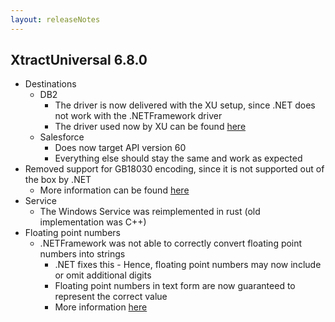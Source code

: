 ```yaml
---
layout: releaseNotes
---
```


## XtractUniversal 6.8.0

- Destinations
  - DB2
    - The driver is now delivered with the XU setup, since .NET does not work with the .NETFramework driver
    - The driver used now by XU can be found [here](https://www.nuget.org/packages/Net.IBM.Data.Db2/)
  - Salesforce
    - Does now target API version 60
    - Everything else should stay the same and work as expected
- Removed support for GB18030 encoding, since it is not supported out of the box by .NET
  - More information can be found [here](https://github.com/dotnet/runtime/issues/91068)
- Service
  - The Windows Service was reimplemented in rust (old implementation was C++)
- Floating point numbers
  - .NETFramework was not able to correctly convert floating point numbers into strings
    - .NET fixes this - Hence, floating point numbers may now include or omit additional digits
    - Floating point numbers in text form are now guaranteed to represent the correct value
    - More information [here](https://github.com/dotnet/coreclr/pull/22040)